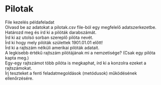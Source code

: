 # Pilotak
File kezelés példafeladat  
Olvasd be az adatokat a pilotak.csv file-ból egy megfelelő adatszerkezetbe.  
Határozd meg és írd ki a pilóták darabszámát.  
Írd ki az utolsó sorban szereplő pilóta nevét.  
Írd ki hogy mely pilóták születtek 1901.01.01 előtt!  
Írd ki a rajtszám nélküli amerikai pilóták adatait.  
A legkisebb értékű rajtszám pilótájának mi a nemzetisége? (Csak egy pilóta kapta meg.)  
Egy-egy rajtszámot több pilóta is megkaphat, írd ki a konzolra ezeket a rajtszámokat.  
Írj teszteket a fenti feladatmegoldások (metódusok) működésének ellenőrzésére.
